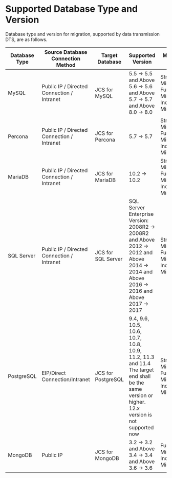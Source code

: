 # Supported Database Type and Version

Database type and version for migration, supported by data transmission DTS, are as follows.

| Database Type | Source Database Connection Method | Target Database          | Supported Version                                                     | Migration Type                             |
| ---------- | ---------------- | ------------------- | ------------------------------------------------------------ | ------------------------------------ |
| MySQL      | Public IP / Directed Connection / Intranet     | JCS for MySQL    | 5.5 → 5.5 and Above <br />5.6 → 5.6 and Above <br />5.7 → 5.7 and Above <br />8.0 → 8.0 |  Structure Migration<br />Full Migration<br />Incremental Migration |
| Percona    | Public IP / Directed Connection / Intranet    | JCS for Percona    | 5.7 → 5.7                                                    | Structure Migration<br />Full Migration<br />Incremental Migration |
| MariaDB    | Public IP / Directed Connection / Intranet   | JCS for MariaDB    | 10.2 → 10.2                                                  | Structure Migration<br />Full Migration<br />Incremental Migration |
| SQL Server | Public IP / Directed Connection / Intranet    | JCS for SQL Server | SQL Server Enterprise Version: <br />2008R2 → 2008R2 and Above<br />2012 → 2012 and Above <br />2014 → 2014 and Above <br />2016 → 2016 and Above<br />2017 → 2017 | Structure Migration<br />Full Migration<br />Incremental Migration |
| PostgreSQL | EIP/Direct Connection/Intranet | JCS for PostgreSQL | 9.4, 9.6, <br/>10.5, 10.6, 10.7, 10.8, 10.9, <br/>11.2, 11.3 and 11.4<br />The target end shall be the same version or higher. 12.x version is not supported now | Structure Migration<br />Full Migration<br />Incremental Migration | |
| MongoDB    | Public IP| JCS for MongoDB | 3.2 → 3.2 and Above<br />3.4 → 3.4 and Above<br />3.6 → 3.6 | Full Migration<br />Incremental Migration               |
